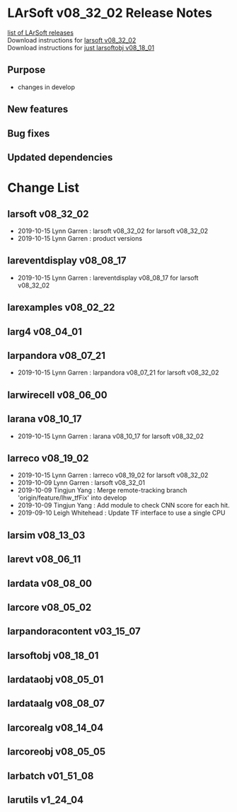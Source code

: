 # LArSoft v08_32_02 Release Notes



[list of LArSoft releases](LArSoft_release_list)  
Download instructions for [larsoft v08_32_02](https://scisoft.fnal.gov/scisoft/bundles/larsoft/v08_32_02/larsoft-v08_32_02.html)  
Download instructions for [just larsoftobj v08_18_01](https://scisoft.fnal.gov/scisoft/bundles/larsoftobj/v08_18_01/larsoftobj-v08_18_01.html)

## Purpose

-   changes in develop

## New features

## Bug fixes

## Updated dependencies

# Change List

## larsoft v08_32_02

-   2019-10-15 Lynn Garren : larsoft v08_32_02 for larsoft v08_32_02
-   2019-10-15 Lynn Garren : product versions

## lareventdisplay v08_08_17

-   2019-10-15 Lynn Garren : lareventdisplay v08_08_17 for larsoft v08_32_02

## larexamples v08_02_22

## larg4 v08_04_01

## larpandora v08_07_21

-   2019-10-15 Lynn Garren : larpandora v08_07_21 for larsoft v08_32_02

## larwirecell v08_06_00

## larana v08_10_17

-   2019-10-15 Lynn Garren : larana v08_10_17 for larsoft v08_32_02

## larreco v08_19_02

-   2019-10-15 Lynn Garren : larreco v08_19_02 for larsoft v08_32_02
-   2019-10-09 Lynn Garren : larsoft v08_32_01
-   2019-10-09 Tingjun Yang : Merge remote-tracking branch 'origin/feature/lhw_tfFix' into develop
-   2019-10-09 Tingjun Yang : Add module to check CNN score for each hit.
-   2019-09-10 Leigh Whitehead : Update TF interface to use a single CPU

## larsim v08_13_03

## larevt v08_06_11

## lardata v08_08_00

## larcore v08_05_02

## larpandoracontent v03_15_07

## larsoftobj v08_18_01

## lardataobj v08_05_01

## lardataalg v08_08_07

## larcorealg v08_14_04

## larcoreobj v08_05_05

## larbatch v01_51_08

## larutils v1_24_04
